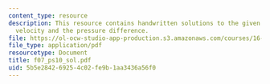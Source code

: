 ```yaml
---
content_type: resource
description: This resource contains handwritten solutions to the given problem on
  velocity and the pressure difference.
file: https://ol-ocw-studio-app-production.s3.amazonaws.com/courses/16-01-unified-engineering-i-ii-iii-iv-fall-2005-spring-2006/5b5e284269254c02fe9b1aa3436a56f0_f07_ps10_sol.pdf
file_type: application/pdf
resourcetype: Document
title: f07_ps10_sol.pdf
uid: 5b5e2842-6925-4c02-fe9b-1aa3436a56f0
---
```

